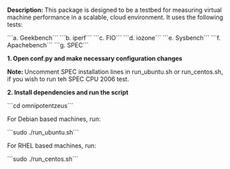 <P><B>Description: </B>This package is designed to be a testbed for measuring virtual machine performance in a scalable, cloud environment. It uses the following tests:</P>
```a. Geekbench```
```b. iperf```
```c. FIO```
```d. iozone```
```e. Sysbench```
```f. Apachebench```
```g. SPEC```

<P><B>1. Open conf.py and make necessary configuration changes</B></P>
<P><B>Note: </B>Uncomment SPEC installation lines in run_ubuntu.sh or run_centos.sh, if you wish to run teh SPEC CPU 2006 test.

<P><B>2. Install dependencies and run the script</B></P>
```cd omnipotentzeus```
<P>For Debian based machines, run:</P>
```sudo ./run_ubuntu.sh```
<P>For RHEL based machines, run:</P>
```sudo ./run_centos.sh```